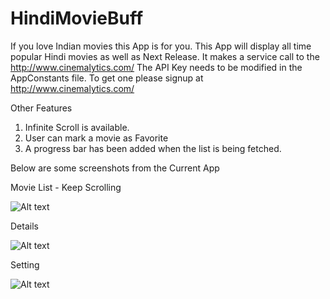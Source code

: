 # HindiMovieBuff

If you love Indian movies this App is for you. 
This App will display all time popular Hindi movies as well as Next Release. 
It makes a service call to the http://www.cinemalytics.com/ 
The API Key needs to be modified in the AppConstants file. To get one please signup at http://www.cinemalytics.com/

Other Features

1. Infinite Scroll is available.
2. User can mark a movie as Favorite
3. A progress bar has been added when the list is being fetched.

Below are some screenshots from the Current App

Movie List - Keep Scrolling

![Alt text](https://cloud.githubusercontent.com/assets/402744/10990972/f780eb8e-847e-11e5-86c7-5b142040a634.png "Movie List")

Details

![Alt text](https://cloud.githubusercontent.com/assets/402744/10990973/f7841fde-847e-11e5-94d7-634c932c6fae.png "Movie Detail")

Setting

![Alt text](https://cloud.githubusercontent.com/assets/402744/10990974/f7944b0c-847e-11e5-84cf-28c8fcb95fed.png "Settings")

